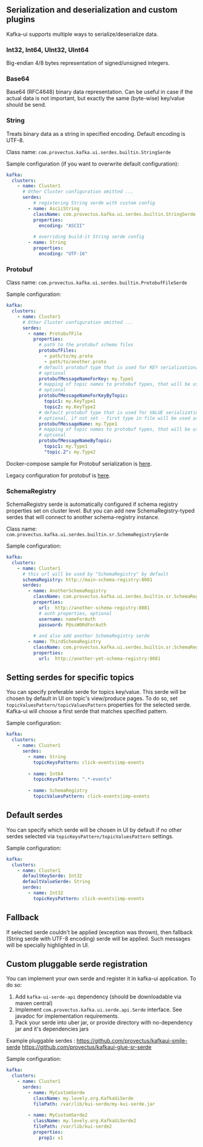 ## Serialization and deserialization and custom plugins

Kafka-ui supports multiple ways to serialize/deserialize data.


### Int32, Int64, UInt32, UInt64
Big-endian 4/8 bytes representation of signed/unsigned integers.

### Base64
Base64 (RFC4648) binary data representation. Can be useful in case if the actual data is not important, but exactly the same (byte-wise) key/value should be send.

### String 
Treats binary data as a string in specified encoding. Default encoding is UTF-8.

Class name: `com.provectus.kafka.ui.serdes.builtin.StringSerde`

Sample configuration (if you want to overwrite default configuration):
```yaml
kafka:
  clusters:
    - name: Cluster1
      # Other Cluster configuration omitted ... 
      serdes:
          # registering String serde with custom config
        - name: AsciiString
          className: com.provectus.kafka.ui.serdes.builtin.StringSerde
          properties:
            encoding: "ASCII"
        
          # overriding build-it String serde config   
        - name: String 
          properties:
            encoding: "UTF-16"
```

### Protobuf

Class name: `com.provectus.kafka.ui.serdes.builtin.ProtobufFileSerde`

Sample configuration:
```yaml
kafka:
  clusters:
    - name: Cluster1
      # Other Cluster configuration omitted ... 
      serdes:
        - name: ProtobufFile
          properties:
            # path to the protobuf schema files
            protobufFiles:
              - path/to/my.proto
              - path/to/another.proto
            # default protobuf type that is used for KEY serialization/deserialization
            # optional
            protobufMessageNameForKey: my.Type1
            # mapping of topic names to protobuf types, that will be used for KEYS  serialization/deserialization
            # optional
            protobufMessageNameForKeyByTopic:
              topic1: my.KeyType1
              topic2: my.KeyType2
            # default protobuf type that is used for VALUE serialization/deserialization
            # optional, if not set - first type in file will be used as default
            protobufMessageName: my.Type1
            # mapping of topic names to protobuf types, that will be used for VALUES  serialization/deserialization
            # optional
            protobufMessageNameByTopic:
              topic1: my.Type1
              "topic.2": my.Type2
```
Docker-compose sample for Protobuf serialization is [here](../compose/kafka-ui-serdes.yaml).

Legacy configuration for protobuf is [here](Protobuf.md).

### SchemaRegistry
SchemaRegistry serde is automatically configured if schema registry properties set on cluster level.
But you can add new SchemaRegistry-typed serdes that will connect to another schema-registry instance. 

Class name: `com.provectus.kafka.ui.serdes.builtin.sr.SchemaRegistrySerde`

Sample configuration:
```yaml
kafka:
  clusters:
    - name: Cluster1
      # this url will be used by "SchemaRegistry" by default
      schemaRegistry: http://main-schema-registry:8081
      serdes:
        - name: AnotherSchemaRegistry
          className: com.provectus.kafka.ui.serdes.builtin.sr.SchemaRegistrySerde
          properties:
            url:  http://another-schema-registry:8081
            # auth properties, optional
            username: nameForAuth
            password: P@ssW0RdForAuth
        
          # and also add another SchemaRegistry serde
        - name: ThirdSchemaRegistry
          className: com.provectus.kafka.ui.serdes.builtin.sr.SchemaRegistrySerde
          properties:
            url:  http://another-yet-schema-registry:8081
```

## Setting serdes for specific topics
You can specify preferable serde for topics key/value. This serde will be chosen by default in UI on topic's view/produce pages. 
To do so, set `topicValuesPattern/topicValuesPattern` properties for the selected serde. Kafka-ui will choose a first serde that matches specified pattern.

Sample configuration:
```yaml
kafka:
  clusters:
    - name: Cluster1
      serdes:
        - name: String
          topicKeysPattern: click-events|imp-events
        
        - name: Int64
          topicKeysPattern: ".*-events"
        
        - name: SchemaRegistry
          topicValuesPattern: click-events|imp-events
```


## Default serdes
You can specify which serde will be chosen in UI by default if no other serdes selected via `topicKeysPattern/topicValuesPattern` settings.

Sample configuration:
```yaml
kafka:
  clusters:
    - name: Cluster1
      defaultKeySerde: Int32
      defaultValueSerde: String
      serdes:
        - name: Int32
          topicKeysPattern: click-events|imp-events
```

## Fallback
If selected serde couldn't be applied (exception was thrown), then fallback (String serde with UTF-8 encoding) serde will be applied. Such messages will be specially highlighted in UI.

## Custom pluggable serde registration
You can implement your own serde and register it in kafka-ui application.
To do so:
1. Add `kafka-ui-serde-api` dependency (should be downloadable via maven central)
2. Implement `com.provectus.kafka.ui.serde.api.Serde` interface. See javadoc for implementation requirements.
3. Pack your serde into uber jar, or provide directory with no-dependency jar and it's dependencies jars


Example pluggable serdes :
https://github.com/provectus/kafkaui-smile-serde
https://github.com/provectus/kafkaui-glue-sr-serde

Sample configuration:
```yaml
kafka:
  clusters:
    - name: Cluster1
      serdes:
        - name: MyCustomSerde
          className: my.lovely.org.KafkaUiSerde
          filePath: /var/lib/kui-serde/my-kui-serde.jar
          
        - name: MyCustomSerde2
          className: my.lovely.org.KafkaUiSerde2
          filePath: /var/lib/kui-serde2
          properties:
            prop1: v1
```
